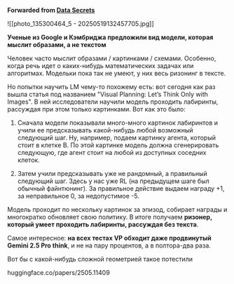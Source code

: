 **Forwarded from [Data Secrets](https://t.me/data_secrets/6930)**

![[photo_135300464_5 - 20250519132457705.jpg]]

**Ученые из Google и Кэмбриджа предложили вид модели, которая мыслит образами, а не текстом**

Человек часто мыслит образами / картинками / схемами. Особенно, когда речь идет о каких-нибудь математических задачах или алгоритмах. Модельки пока так не умеют, у них весь ризонинг в тексте. 

Но попытки научить LM чему-то похожему есть: вот сегодня как раз вышла статья под названием "Visual Planning: Let’s Think Only with Images". В ней исследователи научили модель проходить лабиринты, рассуждая при этом только картинками. Вот как это было:

1. Сначала модели показывали много-много картинок лабиринтов и учили ее предсказывать какой-нибудь любой возможный следующий шаг. Ну, например, подаем картинку агента, который стоит в клетке B. По этой картинке модель должна сгенерировать следующую, где агент стоит на любой из доступных соседних клеток.

2. Затем учили предсказывать уже не рандомный, а правильный следующий шаг. Здесь у нас уже RL (на предыдущем шаге был обычный файнтюнинг). За правильное действие выдаем награду +1, за неправильное 0, за недопустимое -5. 

Модель проходит по нескольку картинок за эпизод, собирает награды и многократко обновляет свою политику. В итоге получаем **ризонер, который умеет проходить лабиринты, рассуждая без текста**. 

Самое интересное: **на всех тестах VP обходит даже продвинутый Gemini 2.5 Pro think**, и не на пару процентов, а в полтора-два раза. 

Вот бы с какой-нибудь сложной геометрией такое потестили

huggingface.co/papers/2505.11409